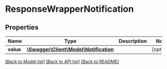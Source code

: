 # ResponseWrapperNotification

## Properties
Name | Type | Description | Notes
------------ | ------------- | ------------- | -------------
**value** | [**\Swagger\Client\Model\Notification**](Notification.md) |  | [optional] 

[[Back to Model list]](../README.md#documentation-for-models) [[Back to API list]](../README.md#documentation-for-api-endpoints) [[Back to README]](../README.md)


